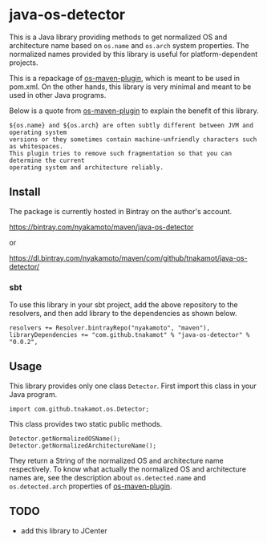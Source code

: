 # java-os-detector

This is a Java library providing methods to get normalized OS and architecture name
based on `os.name` and `os.arch` system properties. The normalized names provided by
this library is useful for platform-dependent projects.

This is a repackage of [os-maven-plugin](https://github.com/trustin/os-maven-plugin),
which is meant to be used in pom.xml. On the other hands, this library is
very minimal and meant to be used in other Java programs.

Below is a quote from [os-maven-plugin](https://github.com/trustin/os-maven-plugin)
to explain the benefit of this library.

    ${os.name} and ${os.arch} are often subtly different between JVM and operating system
    versions or they sometimes contain machine-unfriendly characters such as whitespaces.
    This plugin tries to remove such fragmentation so that you can determine the current
    operating system and architecture reliably.

## Install

The package is currently hosted in Bintray on the author's account.

https://bintray.com/nyakamoto/maven/java-os-detector

or 

https://dl.bintray.com/nyakamoto/maven/com/github/tnakamot/java-os-detector/

### sbt

To use this library in your sbt project, add the above repository to the
resolvers, and then add library to the dependencies as shown below. 

    resolvers += Resolver.bintrayRepo("nyakamoto", "maven"),
    libraryDependencies += "com.github.tnakamot" % "java-os-detector" % "0.0.2",

## Usage

This library provides only one class `Detector`. First import this class in
your Java program.

    import com.github.tnakamot.os.Detector;

This class provides two static public methods.

    Detector.getNormalizedOSName();
    Detector.getNormalizedArchitectureName();

They return a String of the normalized OS and architecture name respectively.
To know what actually the normalized OS and architecture names are, see
the description about `os.detected.name` and `os.detected.arch` properties
of [os-maven-plugin](https://github.com/trustin/os-maven-plugin).

## TODO

* add this library to JCenter
